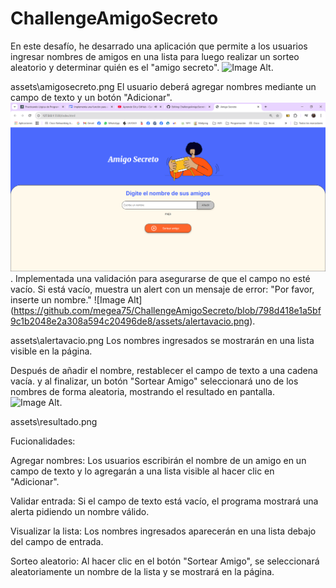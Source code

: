 # ChallengeAmigoSecreto
En este desafío, he desarrado una aplicación que permite a los usuarios ingresar nombres de amigos en una lista para luego realizar un sorteo aleatorio y determinar quién es el "amigo secreto".
 ![Image Alt](image_url).

assets\amigosecreto.png
El usuario deberá agregar nombres mediante un campo de texto y un botón "Adicionar". 
 ![Image Alt](https://github.com/megea75/ChallengeAmigoSecreto/blob/87923aece7234014d2def95fa52cdd9b6f24160b/assets/agregaramigo.png).
Implementada una validación para asegurarse de que el campo no esté vacío. Si está vacío, muestra un alert con un mensaje de error: "Por favor, inserte un nombre."
 ![Image Alt] (https://github.com/megea75/ChallengeAmigoSecreto/blob/798d418e1a5bf9c1b2048e2a308a594c20496de8/assets/alertavacio.png).

assets\alertavacio.png
Los nombres ingresados se mostrarán en una lista visible en la página.

Después de añadir el nombre, restablecer el campo de texto a una cadena vacía.
y al finalizar, un botón "Sortear Amigo" seleccionará uno de los nombres de forma aleatoria, mostrando el resultado en pantalla.
 ![Image Alt](image_url).

assets\resultado.png

Fucionalidades:

Agregar nombres: Los usuarios escribirán el nombre de un amigo en un campo de texto y lo agregarán a una lista visible al hacer clic en "Adicionar".

Validar entrada: Si el campo de texto está vacío, el programa mostrará una alerta pidiendo un nombre válido.

Visualizar la lista: Los nombres ingresados aparecerán en una lista debajo del campo de entrada.

Sorteo aleatorio: Al hacer clic en el botón "Sortear Amigo", se seleccionará aleatoriamente un nombre de la lista y se mostrará en la página.


